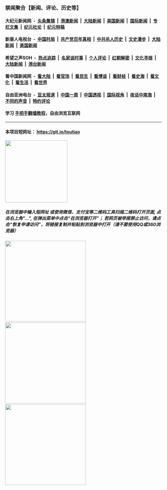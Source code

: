 ### 禁闻聚合【新闻、评论、历史等】

#### 大纪元新闻网 &nbsp;-&nbsp; [头条集锦](indexes/E头条集锦.md?t=02032355) &nbsp;|&nbsp; [港澳新闻](indexes/E港澳新闻.md?t=02032355)  &nbsp;|&nbsp; [大陆新闻](indexes/E大陆新闻.md?t=02032355) &nbsp;|&nbsp; [美国新闻](indexes/E美国新闻.md?t=02032355) &nbsp;|&nbsp; [国际新闻](indexes/E国际新闻.md?t=02032355) &nbsp;|&nbsp; [专栏文集](indexes/E专栏文集.md?t=02032355) &nbsp;|&nbsp; [纪元社论](indexes/E纪元社论.md?t=02032355) &nbsp;|&nbsp; [纪元特稿](indexes/E纪元特稿.md?t=02032355) 

#### 新唐人电视台 &nbsp;-&nbsp; [中国时局](indexes/N中国时局.md?t=02032355) &nbsp;|&nbsp; [共产党百年真相](indexes/N共产党百年真相.md?t=02032355) &nbsp;|&nbsp; [中共杀人历史](indexes/N中共杀人历史.md?t=02032355) &nbsp;|&nbsp; [文史漫步](indexes/N文史漫步.md?t=02032355) &nbsp;|&nbsp; [大陆新闻](indexes/N大陆新闻.md?t=02032355) &nbsp;|&nbsp; [美国新闻](indexes/N美国新闻.md?t=02032355)

#### 希望之声SOH &nbsp;-&nbsp; [热点追踪](indexes/H热点追踪.md?t=02032355) &nbsp;|&nbsp; [名家谈时事](indexes/H名家谈时事.md?t=02032355) &nbsp;|&nbsp; [个人评论](indexes/H个人评论.md?t=02032355)  &nbsp;|&nbsp; [红朝解密](indexes/H红朝解密.md?t=02032355) &nbsp;|&nbsp; [文化寻根](indexes/H文化寻根.md?t=02032355) &nbsp;|&nbsp; [大陆新闻](indexes/H大陆新闻.md?t=02032355) &nbsp;|&nbsp; [港台新闻](indexes/H港台新闻.md?t=02032355)

#### 看中国新闻网 &nbsp;-&nbsp; [看大陆](indexes/S看大陆.md?t=02032355) &nbsp;|&nbsp; [看官场](indexes/S看官场.md?t=02032355) &nbsp;|&nbsp; [看民生](indexes/S看民生.md?t=02032355)  &nbsp;|&nbsp; [看博谈](indexes/S看博谈.md?t=02032355) &nbsp;|&nbsp; [看财经](indexes/S看财经.md?t=02032355) &nbsp;|&nbsp; [看史海](indexes/S看史海.md?t=02032355) &nbsp;|&nbsp; [看文化](indexes/S看文化.md?t=02032355) &nbsp;|&nbsp; [看生活](indexes/S看生活.md?t=02032355) &nbsp;|&nbsp; [看世界](indexes/S看世界.md?t=02032355)

#### 自由亚洲电台 &nbsp;-&nbsp; [亚太报道](indexes/R亚太报道.md?t=02032355) &nbsp;|&nbsp; [中国一周](indexes/R中国一周.md?t=02032355) &nbsp;|&nbsp; [中国透视](indexes/R中国透视.md?t=02032355)  &nbsp;|&nbsp; [国际视角](indexes/R国际视角.md?t=02032355) &nbsp;|&nbsp; [夜话中南海](indexes/R夜话中南海.md?t=02032355) &nbsp;|&nbsp; [不同的声音](indexes/R不同的声音.md?t=02032355) &nbsp;|&nbsp; [特约评论](indexes/R特约评论.md?t=02032355)

#### 学习 [手把手翻墙教程](https://github.com/gfw-breaker/guides/wiki)，自由浏览互联网

----

#### 本项目短网址： https://git.io/toutiao
<img src="https://raw.githubusercontent.com/gfw-breaker/banned-news/master/scripts/img/qr.png" width="200px"/>  

##### 在浏览器中输入短网址 或使用微信、支付宝等二维码工具扫描二维码打开页面, 点击右上角"...", 在弹出菜单中点击“在浏览器打开”； 若网页被举报禁止访问，请点击“恢复申请访问”，将链接复制并粘贴到浏览器中打开（请不要使用QQ或360浏览器）

<img src="https://raw.githubusercontent.com/gfw-breaker/banned-news/master/scripts/img/1.png" width="260px"/> &nbsp; <img src="https://raw.githubusercontent.com/gfw-breaker/banned-news/master/scripts/img/2.png" width="260px"/> &nbsp; <img src="https://raw.githubusercontent.com/gfw-breaker/banned-news/master/scripts/img/3.png" width="260px"/>
